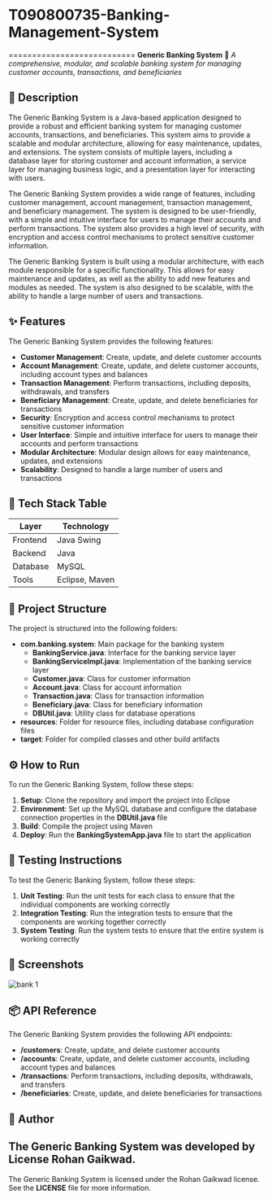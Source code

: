﻿# T090800735-Banking-Management-System
===========================
**Generic Banking System** 🏦
_A comprehensive, modular, and scalable banking system for managing customer accounts, transactions, and beneficiaries_

📖 Description
---------------
The Generic Banking System is a Java-based application designed to provide a robust and efficient banking system for managing customer accounts, transactions, and beneficiaries. This system aims to provide a scalable and modular architecture, allowing for easy maintenance, updates, and extensions. The system consists of multiple layers, including a database layer for storing customer and account information, a service layer for managing business logic, and a presentation layer for interacting with users.

The Generic Banking System provides a wide range of features, including customer management, account management, transaction management, and beneficiary management. The system is designed to be user-friendly, with a simple and intuitive interface for users to manage their accounts and perform transactions. The system also provides a high level of security, with encryption and access control mechanisms to protect sensitive customer information.

The Generic Banking System is built using a modular architecture, with each module responsible for a specific functionality. This allows for easy maintenance and updates, as well as the ability to add new features and modules as needed. The system is also designed to be scalable, with the ability to handle a large number of users and transactions.

✨ Features
-----------
The Generic Banking System provides the following features:
* **Customer Management**: Create, update, and delete customer accounts
* **Account Management**: Create, update, and delete customer accounts, including account types and balances
* **Transaction Management**: Perform transactions, including deposits, withdrawals, and transfers
* **Beneficiary Management**: Create, update, and delete beneficiaries for transactions
* **Security**: Encryption and access control mechanisms to protect sensitive customer information
* **User Interface**: Simple and intuitive interface for users to manage their accounts and perform transactions
* **Modular Architecture**: Modular design allows for easy maintenance, updates, and extensions
* **Scalability**: Designed to handle a large number of users and transactions

🧰 Tech Stack Table
-------------------
| Layer | Technology |
| --- | --- |
| Frontend | Java Swing |
| Backend | Java |
| Database | MySQL |
| Tools | Eclipse, Maven |

📁 Project Structure
---------------------
The project is structured into the following folders:
* **com.banking.system**: Main package for the banking system
	+ **BankingService.java**: Interface for the banking service layer
	+ **BankingServiceImpl.java**: Implementation of the banking service layer
	+ **Customer.java**: Class for customer information
	+ **Account.java**: Class for account information
	+ **Transaction.java**: Class for transaction information
	+ **Beneficiary.java**: Class for beneficiary information
	+ **DBUtil.java**: Utility class for database operations
* **resources**: Folder for resource files, including database configuration files
* **target**: Folder for compiled classes and other build artifacts

⚙️ How to Run
---------------
To run the Generic Banking System, follow these steps:
1. **Setup**: Clone the repository and import the project into Eclipse
2. **Environment**: Set up the MySQL database and configure the database connection properties in the **DBUtil.java** file
3. **Build**: Compile the project using Maven
4. **Deploy**: Run the **BankingSystemApp.java** file to start the application

🧪 Testing Instructions
----------------------
To test the Generic Banking System, follow these steps:
1. **Unit Testing**: Run the unit tests for each class to ensure that the individual components are working correctly
2. **Integration Testing**: Run the integration tests to ensure that the components are working together correctly
3. **System Testing**: Run the system tests to ensure that the entire system is working correctly

📸 Screenshots
----------------
![bank 1](https://github.com/user-attachments/assets/b4bfcb9b-1046-4ec0-a37a-385a4baeb64d)


📦 API Reference
----------------
The Generic Banking System provides the following API endpoints:
* **/customers**: Create, update, and delete customer accounts
* **/accounts**: Create, update, and delete customer accounts, including account types and balances
* **/transactions**: Perform transactions, including deposits, withdrawals, and transfers
* **/beneficiaries**: Create, update, and delete beneficiaries for transactions

👤 Author
----------
The Generic Banking System was developed by License Rohan Gaikwad.
----------
The Generic Banking System is licensed under the Rohan Gaikwad license. See the **LICENSE** file for more information.
